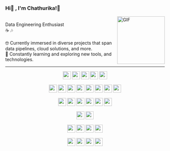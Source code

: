 ### Hi👋 , I'm Chathurika!🐧 

<img align="right" alt="GIF" height="150px" src="https://user-images.githubusercontent.com/74038190/216655818-2e7b9a31-49bf-4744-85a8-db8a2577c45c.gif" />

<br/>
Data Engineering Enthusiast<br/>
☕ 🎶<br/>

<br/>
🤓 Currently immersed in diverse projects that span data pipelines, cloud solutions, and more.<br/>
🔎 Constantly learning and exploring new tools, and technologies.<br/>

---

<p align="center">
  <img src="https://img.shields.io/badge/-Python-3776AB?style=flat&logo=python&logoColor=white" height="25"/>
  <img src="https://img.shields.io/badge/-Java-007396?style=flat&logo=java&logoColor=white" height="25"/>
  <img src="https://img.shields.io/badge/-Scala-DC322F?style=flat&logo=scala&logoColor=white" height="25"/>
  <img src="https://img.shields.io/badge/-SQL-003B57?style=flat&logo=sqlite&logoColor=white" height="25"/>
  <img src="https://img.shields.io/badge/-Bash-4EAA25?style=flat&logo=gnu-bash&logoColor=white" height="25"/>
</p>

<p align="center">
  <img src="https://img.shields.io/badge/-Hadoop-000000?style=flat&logo=apache-hadoop&logoColor=black" height="25"/>
  <img src="https://img.shields.io/badge/-Spark-000000?style=flat&logo=apache-spark&logoColor=black" height="25"/>
  <img src="https://img.shields.io/badge/-Hive-000000?style=flat&logo=apache-hive&logoColor=black" height="25"/>
  <img src="https://img.shields.io/badge/-Airflow-000000?style=flat&logo=apache-airflow&logoColor=black" height="25"/>
  <img src="https://img.shields.io/badge/-Kafka-000000?style=flat&logo=apache-kafka&logoColor=black" height="25"/>
  <img src="https://img.shields.io/badge/-Impala-000000?style=flat&logo=apache-impala&logoColor=black" height="25"/>
  <img src="https://img.shields.io/badge/-Snowflake-000000?style=flat&logo=snowflake&logoColor=black" height="25"/>
  <img src="https://img.shields.io/badge/-Power%20BI-000000?style=flat&logo=power-bi&logoColor=black" height="25"/>
</p>

<p align="center">
  <img src="https://img.shields.io/badge/-MySQL-000000?style=flat&logo=mysql&logoColor=black" height="25"/>
  <img src="https://img.shields.io/badge/-SQL%20Server-000000?style=flat&logo=microsoft-sql-server&logoColor=black" height="25"/>
  <img src="https://img.shields.io/badge/-PostgreSQL-000000?style=flat&logo=postgresql&logoColor=black" height="25"/>
  <img src="https://img.shields.io/badge/-MariaDB-000000?style=flat&logo=mariadb&logoColor=black" height="25"/>
  <img src="https://img.shields.io/badge/-MongoDB-000000?style=flat&logo=mongodb&logoColor=black" height="25"/>
  <img src="https://img.shields.io/badge/-Cassandra-000000?style=flat&logo=apache-cassandra&logoColor=black" height="25"/>
</p>

<p align="center">
  <img src="https://img.shields.io/badge/-Amazon%20Web%20Services-000000?style=flat&logo=amazon-aws&logoColor=black" height="25"/>
  <img src="https://img.shields.io/badge/-Azure-000000?style=flat&logo=microsoft-azure&logoColor=black" height="25"/>
</p>

<p align="center">
  <img src="https://img.shields.io/badge/-Docker-000000?style=flat&logo=docker&logoColor=black" height="25"/>
  <img src="https://img.shields.io/badge/-Linux-000000?style=flat&logo=linux&logoColor=black" height="25"/>
  <img src="https://img.shields.io/badge/-Git-000000?style=flat&logo=git&logoColor=black" height="25"/>
  <img src="https://img.shields.io/badge/-GitHub-000000?style=flat&logo=github&logoColor=black" height="25"/>
</p>

<p align="center">
  <img src="https://img.shields.io/badge/-VSCode-000000?style=flat&logo=visual-studio-code&logoColor=black" height="25"/>
  <img src="https://img.shields.io/badge/-PyCharm-000000?style=flat&logo=jetbrains&logoColor=black" height="25"/>
  <img src="https://img.shields.io/badge/-Visual%20Studio-000000?style=flat&logo=visual-studio&logoColor=black" height="25"/>
  <img src="https://img.shields.io/badge/-RStudio-000000?style=flat&logo=rstudio&logoColor=black" height="25"/>
</p>



